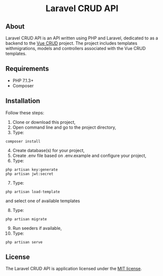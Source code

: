 <h1 align="center">Laravel CRUD API</h1>

## About

Laravel CRUD API is an API written using PHP and Laravel, dedicated to as a backend to the <a href="https://github.com/szczepanmasny/vue-crud">Vue CRUD</a> project. The project includes templates withmigrations, models and controllers associated with the Vue CRUD templates.

## Requirements
- PHP 7.1.3+
- Composer

## Installation

Follow these steps:
1. Clone or download this project,
2. Open command line and go to the project directory,
3. Type:
```
composer install
```
4. Create database(s) for your project,
5. Create .env file based on .env.example and configure your project,
6. Type:
```
php artisan key:generate
php artisan jwt:secret
```
7. Type:
```
php artisan load-template
```
and select one of available templates

8. Type:
```
php artisan migrate
```
9. Run seeders if available,
10. Type:
```
php artisan serve
```

## License

The Laravel CRUD API is application licensed under the [MIT license](http://opensource.org/licenses/MIT).
